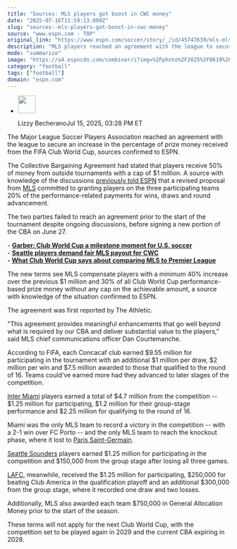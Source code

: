 ```yaml
---
title: "Sources: MLS players got boost in CWC money"
date: "2025-07-16T11:59:13.000Z"
slug: "sources:-mls-players-got-boost-in-cwc-money"
source: "www.espn.com - TOP"
original_link: "https://www.espn.com/soccer/story/_/id/45747639/mls-mlspa-players-club-world-cup-prize-money"
description: "MLS players reached an agreement with the league to secure an increase in prize money received from the FIFA Club World Cup, sources confirmed to ESPN."
mode: "summarize"
image: "https://a4.espncdn.com/combiner/i?img=%2Fphoto%2F2025%2F0619%2Fr1508820_1296x729_16%2D9.jpg"
category: "football"
tags: ["football"]
domain: "espn.com"
---
```

<div id="readability-page-1" class="page"><div><div><ul><li><p><img src="https://a.espncdn.com/combiner/i?img=/i/columnists/espn_generic_m.jpg&amp;h=80&amp;w=80&amp;scale=crop" alt="" width="40" height="40"></p><p>Lizzy Becherano<span>Jul 15, 2025, 03:28 PM ET</span></p></li></ul></div><p>The Major League Soccer Players Association reached an agreement with the league to secure an increase in the percentage of prize money received from the FIFA Club World Cup, sources confirmed to ESPN.</p><p>The Collective Bargaining Agreement had stated that players receive 50% of money from outside tournaments with a cap of $1 million. A source with knowledge of the discussions <a href="https://www.espn.com/soccer/story/_/id/45474466/mls-players-odds-club-world-cup-compensation">previously told ESPN</a> that a revised proposal from <a data-league-guid="d9d3698e-67b3-3ca5-9eb4-f23b8e19a464" href="https://www.espn.com/soccer/league/_/name/USA.1">MLS</a> committed to granting players on the three participating teams 20% of the performance-related payments for wins, draws and round advancement.</p><p>The two parties failed to reach an agreement prior to the start of the tournament despite ongoing discussions, before signing a new portion of the CBA on June 27.</p><p>- <strong><a href="https://www.espn.com/soccer/story/_/id/45719577/mls-don-garber-fifa-club-world-cup-2025-us-soccer">Garber: Club World Cup a milestone moment for U.S. soccer</a></strong><br>
- <strong><a href="https://www.espn.com/soccer/story/_/id/45426130/seattle-sounders-players-fair-mls-payout-cwc">Seattle players demand fair MLS payout for CWC </a></strong><br>
<strong>- <a href="https://www.espn.com/soccer/story/_/id/45571023/what-club-world-cup-says-comparing-mls-premier-league-more">What Club World Cup says about comparing MLS to Premier League</a></strong></p><p>The new terms see MLS compensate players with a minimum 40% increase over the previous $1 million and 30% of all Club World Cup performance-based prize money without any cap on the achievable amount, a source with knowledge of the situation confirmed to ESPN.</p><p>The agreement was first reported by The Athletic.</p><p>"This agreement provides meaningful enhancements that go well beyond what is required by our CBA and deliver substantial value to the players," said MLS chief communications officer Dan Courtemanche.</p><p>According to FIFA, each Concacaf club earned $9.55 million for participating in the tournament with an additional $1 million per draw, $2 million per win and $7.5 million awarded to those that qualified to the round of 16. Teams could've earned more had they advanced to later stages of the competition.</p><p><a href="https://www.espn.com/soccer/team/_/id/20232/inter-miami-cf">Inter Miami</a> players earned a total of $4.7 million from the competition -- $1.25 million for participating, $1.2 million for their group-stage performance and $2.25 million for qualifying to the round of 16.</p><p>Miami was the only MLS team to record a victory in the competition -- with a 2-1 win over FC Porto -- and the only MLS team to reach the knockout phase, where it lost to <a href="https://www.espn.com/soccer/team?id=160">Paris Saint-Germain</a>.</p><p><a href="https://www.espn.com/soccer/team/_/id/9726/seattle-sounders-fc">Seattle Sounders</a> players earned $1.25 million for participating in the competition and $150,000 from the group stage after losing all three games.</p><p><a data-clubhouse-guid="090bf04b-bafb-ac27-0cc5-3fee8a7375ca" href="https://www.espn.com/soccer/team?id=18966">LAFC</a>, meanwhile, received the $1.25 million for participating, $250,000 for beating Club America in the qualification playoff and an additional $300,000 from the group stage, where it recorded one draw and two losses.</p><p>Additionally, MLS also awarded each team $750,000 in General Allocation Money prior to the start of the season.</p><p>These terms will not apply for the next Club World Cup, with the competition set to be played again in 2029 and the current CBA expiring in 2028.</p>
</div></div>